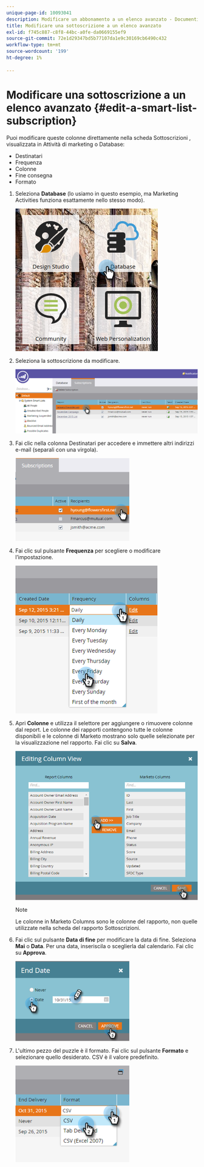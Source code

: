 ```yaml
---
unique-page-id: 10093041
description: Modificare un abbonamento a un elenco avanzato - Documenti Marketo - Documentazione del prodotto
title: Modificare una sottoscrizione a un elenco avanzato
exl-id: f745c887-c8f8-44bc-a0fe-da0669155ef9
source-git-commit: 72e1d29347bd5b77107da1e9c30169cb6490c432
workflow-type: tm+mt
source-wordcount: '199'
ht-degree: 1%

---
```


# Modificare una sottoscrizione a un elenco avanzato {#edit-a-smart-list-subscription}

Puoi modificare queste colonne direttamente nella scheda Sottoscrizioni , visualizzata in Attività di marketing o Database:

* Destinatari
* Frequenza
* Colonne
* Fine consegna
* Formato

1. Seleziona **Database** (lo usiamo in questo esempio, ma Marketing Activities funziona esattamente nello stesso modo).

   ![](assets/db-1.png)

1. Seleziona la sottoscrizione da modificare.

   ![](assets/two.png)

1. Fai clic nella colonna Destinatari per accedere e immettere altri indirizzi e-mail (separali con una virgola).

   ![](assets/image2015-9-14-13-3a44-3a14.png)

1. Fai clic sul pulsante **Frequenza** per scegliere o modificare l’impostazione.

   ![](assets/image2015-9-14-10-3a30-3a37.png)

1. Apri **Colonne** e utilizza il selettore per aggiungere o rimuovere colonne dal report. Le colonne dei rapporti contengono tutte le colonne disponibili e le colonne di Marketo mostrano solo quelle selezionate per la visualizzazione nel rapporto. Fai clic su **Salva**.

   ![](assets/image2015-9-14-10-3a59-3a6.png)

   >[!NOTE]
   >
   >Le colonne in Marketo Columns sono le colonne del rapporto, non quelle utilizzate nella scheda del rapporto Sottoscrizioni.

1. Fai clic sul pulsante **Data di fine** per modificare la data di fine. Seleziona **Mai** o **Data**. Per una data, inseriscila o sceglierla dal calendario. Fai clic su **Approva**.

   ![](assets/image2015-9-14-11-3a6-3a38.png)

1. L&#39;ultimo pezzo del puzzle è il formato. Fai clic sul pulsante **Formato** e selezionare quello desiderato. CSV è il valore predefinito.

   ![](assets/image2015-9-14-11-3a11-3a41.png)
